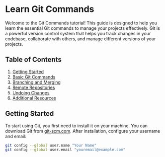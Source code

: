 # Learn Git Commands

Welcome to the Git Commands tutorial! This guide is designed to help you learn the essential Git commands to manage your projects effectively. Git is a powerful version control system that helps you track changes in your codebase, collaborate with others, and manage different versions of your projects.

## Table of Contents

1. [Getting Started](#getting-started)
2. [Basic Git Commands](#basic-git-commands)
3. [Branching and Merging](#branching-and-merging)
4. [Remote Repositories](#remote-repositories)
5. [Undoing Changes](#undoing-changes)
6. [Additional Resources](#additional-resources)

## Getting Started

To start using Git, you first need to install it on your machine. You can download Git from [git-scm.com](https://git-scm.com/). After installation, configure your username and email:

```bash
git config --global user.name "Your Name"
git config --global user.email "youremail@example.com"
```
